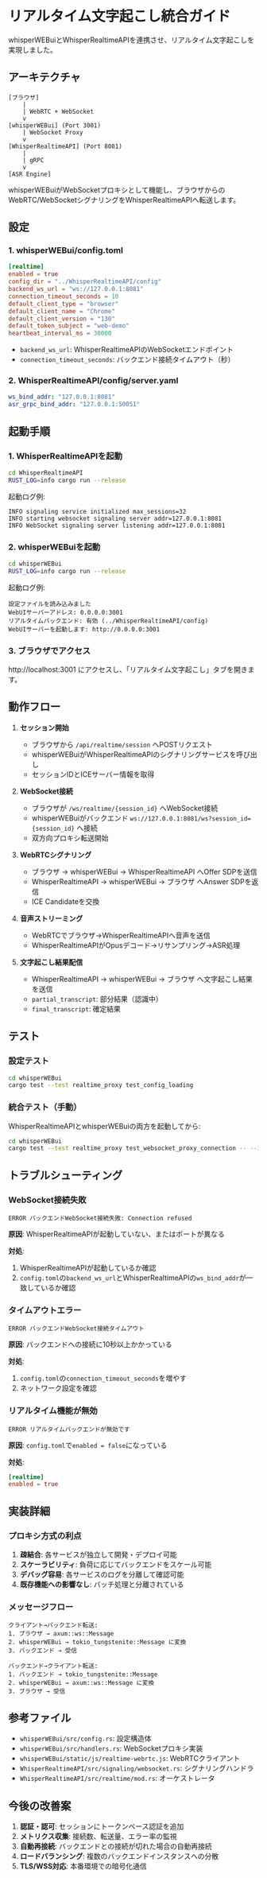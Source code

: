 # リアルタイム文字起こし統合ガイド

whisperWEBuiとWhisperRealtimeAPIを連携させ、リアルタイム文字起こしを実現しました。

## アーキテクチャ

```
[ブラウザ]
    |
    | WebRTC + WebSocket
    v
[whisperWEBui] (Port 3001)
    | WebSocket Proxy
    v
[WhisperRealtimeAPI] (Port 8081)
    |
    | gRPC
    v
[ASR Engine]
```

whisperWEBuiがWebSocketプロキシとして機能し、ブラウザからのWebRTC/WebSocketシグナリングをWhisperRealtimeAPIへ転送します。

## 設定

### 1. whisperWEBui/config.toml

```toml
[realtime]
enabled = true
config_dir = "../WhisperRealtimeAPI/config"
backend_ws_url = "ws://127.0.0.1:8081"
connection_timeout_seconds = 10
default_client_type = "browser"
default_client_name = "Chrome"
default_client_version = "130"
default_token_subject = "web-demo"
heartbeat_interval_ms = 30000
```

- `backend_ws_url`: WhisperRealtimeAPIのWebSocketエンドポイント
- `connection_timeout_seconds`: バックエンド接続タイムアウト（秒）

### 2. WhisperRealtimeAPI/config/server.yaml

```yaml
ws_bind_addr: "127.0.0.1:8081"
asr_grpc_bind_addr: "127.0.0.1:50051"
```

## 起動手順

### 1. WhisperRealtimeAPIを起動

```bash
cd WhisperRealtimeAPI
RUST_LOG=info cargo run --release
```

起動ログ例:
```
INFO signaling service initialized max_sessions=32
INFO starting websocket signaling server addr=127.0.0.1:8081
INFO WebSocket signaling server listening addr=127.0.0.1:8081
```

### 2. whisperWEBuiを起動

```bash
cd whisperWEBui
RUST_LOG=info cargo run --release
```

起動ログ例:
```
設定ファイルを読み込みました
WebUIサーバーアドレス: 0.0.0.0:3001
リアルタイムバックエンド: 有効 (../WhisperRealtimeAPI/config)
WebUIサーバーを起動します: http://0.0.0.0:3001
```

### 3. ブラウザでアクセス

http://localhost:3001 にアクセスし、「リアルタイム文字起こし」タブを開きます。

## 動作フロー

1. **セッション開始**
   - ブラウザから `/api/realtime/session` へPOSTリクエスト
   - whisperWEBuiがWhisperRealtimeAPIのシグナリングサービスを呼び出し
   - セッションIDとICEサーバー情報を取得

2. **WebSocket接続**
   - ブラウザが `/ws/realtime/{session_id}` へWebSocket接続
   - whisperWEBuiがバックエンド `ws://127.0.0.1:8081/ws?session_id={session_id}` へ接続
   - 双方向プロキシ転送開始

3. **WebRTCシグナリング**
   - ブラウザ → whisperWEBui → WhisperRealtimeAPI へOffer SDPを送信
   - WhisperRealtimeAPI → whisperWEBui → ブラウザ へAnswer SDPを返信
   - ICE Candidateを交換

4. **音声ストリーミング**
   - WebRTCでブラウザ→WhisperRealtimeAPIへ音声を送信
   - WhisperRealtimeAPIがOpusデコード→リサンプリング→ASR処理

5. **文字起こし結果配信**
   - WhisperRealtimeAPI → whisperWEBui → ブラウザ へ文字起こし結果を送信
   - `partial_transcript`: 部分結果（認識中）
   - `final_transcript`: 確定結果

## テスト

### 設定テスト

```bash
cd whisperWEBui
cargo test --test realtime_proxy test_config_loading
```

### 統合テスト（手動）

WhisperRealtimeAPIとwhisperWEBuiの両方を起動してから:

```bash
cd whisperWEBui
cargo test --test realtime_proxy test_websocket_proxy_connection -- --ignored
```

## トラブルシューティング

### WebSocket接続失敗

```
ERROR バックエンドWebSocket接続失敗: Connection refused
```

**原因**: WhisperRealtimeAPIが起動していない、またはポートが異なる

**対処**:
1. WhisperRealtimeAPIが起動しているか確認
2. `config.toml`の`backend_ws_url`とWhisperRealtimeAPIの`ws_bind_addr`が一致しているか確認

### タイムアウトエラー

```
ERROR バックエンドWebSocket接続タイムアウト
```

**原因**: バックエンドへの接続に10秒以上かかっている

**対処**:
1. `config.toml`の`connection_timeout_seconds`を増やす
2. ネットワーク設定を確認

### リアルタイム機能が無効

```
ERROR リアルタイムバックエンドが無効です
```

**原因**: `config.toml`で`enabled = false`になっている

**対処**:
```toml
[realtime]
enabled = true
```

## 実装詳細

### プロキシ方式の利点

1. **疎結合**: 各サービスが独立して開発・デプロイ可能
2. **スケーラビリティ**: 負荷に応じてバックエンドをスケール可能
3. **デバッグ容易**: 各サービスのログを分離して確認可能
4. **既存機能への影響なし**: バッチ処理と分離されている

### メッセージフロー

```
クライアント→バックエンド転送:
1. ブラウザ → axum::ws::Message
2. whisperWEBui → tokio_tungstenite::Message に変換
3. バックエンド → 受信

バックエンド→クライアント転送:
1. バックエンド → tokio_tungstenite::Message
2. whisperWEBui → axum::ws::Message に変換
3. ブラウザ → 受信
```

## 参考ファイル

- `whisperWEBui/src/config.rs`: 設定構造体
- `whisperWEBui/src/handlers.rs`: WebSocketプロキシ実装
- `whisperWEBui/static/js/realtime-webrtc.js`: WebRTCクライアント
- `WhisperRealtimeAPI/src/signaling/websocket.rs`: シグナリングハンドラ
- `WhisperRealtimeAPI/src/realtime/mod.rs`: オーケストレータ

## 今後の改善案

1. **認証・認可**: セッションにトークンベース認証を追加
2. **メトリクス収集**: 接続数、転送量、エラー率の監視
3. **自動再接続**: バックエンドとの接続が切れた場合の自動再接続
4. **ロードバランシング**: 複数のバックエンドインスタンスへの分散
5. **TLS/WSS対応**: 本番環境での暗号化通信